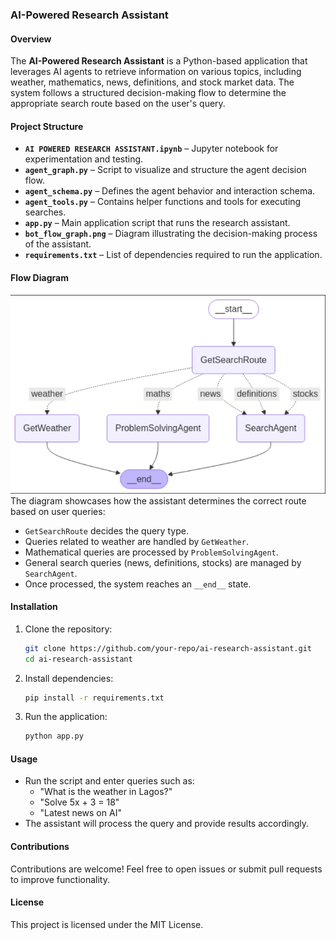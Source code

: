 ### AI-Powered Research Assistant  

#### Overview  
The **AI-Powered Research Assistant** is a Python-based application that leverages AI agents to retrieve information on various topics, including weather, mathematics, news, definitions, and stock market data. The system follows a structured decision-making flow to determine the appropriate search route based on the user's query.  

#### Project Structure  
- **`AI POWERED RESEARCH ASSISTANT.ipynb`** – Jupyter notebook for experimentation and testing.  
- **`agent_graph.py`** – Script to visualize and structure the agent decision flow.  
- **`agent_schema.py`** – Defines the agent behavior and interaction schema.  
- **`agent_tools.py`** – Contains helper functions and tools for executing searches.  
- **`app.py`** – Main application script that runs the research assistant.  
- **`bot_flow_graph.png`** – Diagram illustrating the decision-making process of the assistant.  
- **`requirements.txt`** – List of dependencies required to run the application.  

#### Flow Diagram  
![Bot Flow Graph](bot_flow_graph.png)  
The diagram showcases how the assistant determines the correct route based on user queries:  
- `GetSearchRoute` decides the query type.  
- Queries related to weather are handled by `GetWeather`.  
- Mathematical queries are processed by `ProblemSolvingAgent`.  
- General search queries (news, definitions, stocks) are managed by `SearchAgent`.  
- Once processed, the system reaches an `__end__` state.  

#### Installation  
1. Clone the repository:  
   ```bash
   git clone https://github.com/your-repo/ai-research-assistant.git
   cd ai-research-assistant
   ```  
2. Install dependencies:  
   ```bash
   pip install -r requirements.txt
   ```  
3. Run the application:  
   ```bash
   python app.py
   ```  

#### Usage  
- Run the script and enter queries such as:  
  - "What is the weather in Lagos?"  
  - "Solve 5x + 3 = 18"  
  - "Latest news on AI"  
- The assistant will process the query and provide results accordingly.  

#### Contributions  
Contributions are welcome! Feel free to open issues or submit pull requests to improve functionality.  

#### License  
This project is licensed under the MIT License.  
